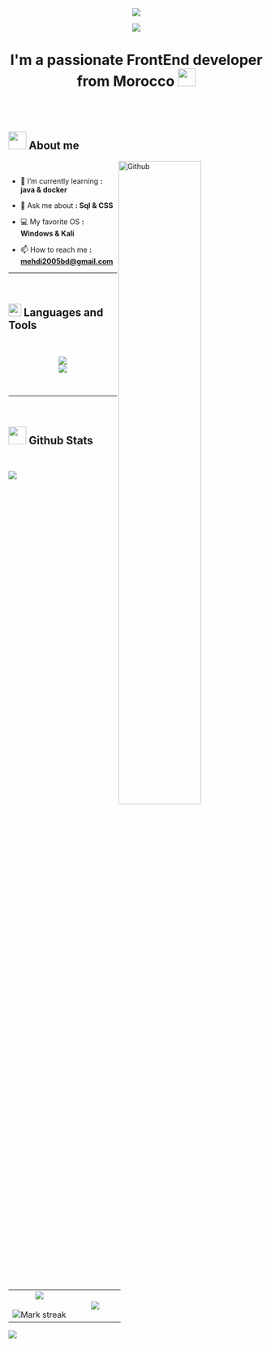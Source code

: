 <p align="center">
  <img src="https://capsule-render.vercel.app/api?type=waving&color=gradient&text=Hello!&height=100&section=header"/>
</p>

<p align="center">
  <a href="https://github.com/DenverCoder1/readme-typing-svg"><img src="https://readme-typing-svg.herokuapp.com?font=Time+New+Roman&color=gradient&size=25&center=true&vCenter=true&width=600&height=100&lines=Hello+World+!+...;Self-taught+Front-End+Developer,;Active+Learner/Researcher,;Love+to+learn+new+stuffs+..&hearts;"></a>
</p>

<h1 align="center">
  I'm a passionate FrontEnd developer from Morocco  <img src="https://github.com/user-attachments/assets/65aa35de-03b4-449b-9e6d-4a6c5dc4d43f" width=35px>
</h1>


<br>
<br>

## <picture><img src = "https://github.com/user-attachments/assets/5e9de0ee-8782-4d1e-bfa0-dd1f20e41a4f" width = 35px></picture> **About me**
<img width="57%" align="right" alt="Github" src="https://raw.githubusercontent.com/onimur/.github/master/.resources/git-header.svg" />
<br>

- 🌱 I’m currently learning  **: java & docker**

- 💬 Ask me about   **: Sql & CSS**
  
- 💻 My favorite OS  **: Windows & Kali**

- 📫 How to reach me   **:  mehdi2005bd@gmail.com**

  



----
<br>


## <img src="https://media2.giphy.com/media/QssGEmpkyEOhBCb7e1/giphy.gif?cid=ecf05e47a0n3gi1bfqntqmob8g9aid1oyj2wr3ds3mg700bl&rid=giphy.gif" width ="25"><b> Languages and Tools</b>

<br>
      
<p align="center">
  <a href="https://go-skill-icons.vercel.app/">
   <img  src="https://go-skill-icons.vercel.app/api/icons?i=figma,vscode,datagrip,idea,clion,pycharm,docker,git,github,mysql,sqlserver,oracle,kali,redhat" /><br>
    <img src="https://go-skill-icons.vercel.app/api/icons?i=html,css,bootstrap,tailwind,scss,javascript,nodejs,react,angular,php,laravel,c,cpp,java,python" />
     
  </a>
</p>    
<br>




-----

<br>


## <img src="https://media.giphy.com/media/iY8CRBdQXODJSCERIr/giphy.gif" width="35"><b> Github Stats </b>
<br>

<img src="https://user-images.githubusercontent.com/73097560/115834477-dbab4500-a447-11eb-908a-139a6edaec5c.gif"><br>
<table align="center">
<tr border="none">
<td width="55%" align="center">
  
  <img  align="center" src="https://github-readme-stats.vercel.app/api?username=mohammedmehdio&theme=gotham&show_icons=true&count_private=true" />
  <br></br>
  <img title="🔥 Get streak stats for your profile at git.io/streak-stats" alt="Mark streak" src="https://github-readme-streak-stats.herokuapp.com/?user=mohammedmehdio&theme=gotham&hide_border=false" /> 
</td>

<td width="50%" align="center">
<img  align="center" src="https://github-readme-stats.anuraghazra1.vercel.app/api/top-langs/?username=mohammedmehdio&theme=gotham&hide_border=false&no-bg=true&no-frame=true&langs_count=10"/>
  
  
  </td>
</tr>
</table>
<img src="https://user-images.githubusercontent.com/73097560/115834477-dbab4500-a447-11eb-908a-139a6edaec5c.gif"><br>
